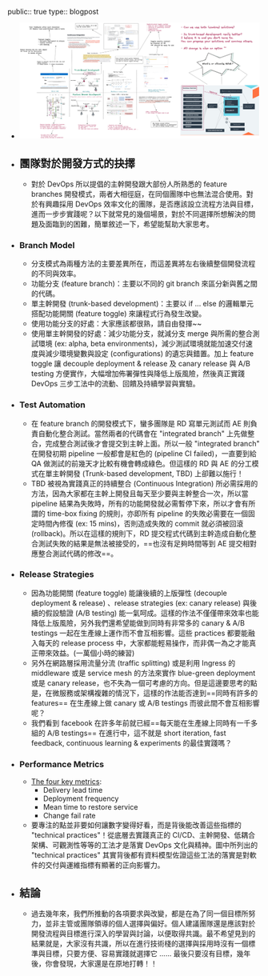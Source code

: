 public:: true
type:: blogpost

- ![whats-goal1x.png](../assets/whats-goal1x_1655798926267_0.png)
- ## 團隊對於開發方式的抉擇
	- 對於 DevOps 所以提倡的主幹開發跟大部份人所熟悉的 feature branches 開發模式，兩者大相徑庭，在同個團隊中也無法混合使用。對於有興趣採用 DevOps 效率文化的團隊，是否應該設立流程方法與目標，進而一步步實踐呢？以下就常見的幾個場景，對於不同選擇所想解決的問題及面臨到的困難，簡單敘述一下，希望能幫助大家思考。
- ### Branch Model
	- 分支模式為兩種方法的主要差異所在，而這差異將左右後續整個開發流程的不同與效率。
	- 功能分支 (feature branch)：主要以不同的 git branch 來區分新與舊之間的代碼。
	- 單主幹開發 (trunk-based development)：主要以 if ... else 的邏輯單元搭配功能開關 (feature toggle) 來讓程式行為發生改變。
	- 使用功能分支的好處：大家應該都很熟，請自由發揮~~
	- 使用單主幹開發的好處：減少功能分支，就減分支 merge 與所需的整合測試環境 (ex: alpha, beta environments)，減少測試環境就能加速交付速度與減少環境變數與設定 (configurations) 的遺忘與錯置。加上 feature toggle 讓 decouple deployment & release 及 canary release 與 A/B testing 方便實作，大幅增加佈署彈性與降低上版風險，然後真正實踐 DevOps 三步工法中的流動、回饋及持續學習與實驗。
- ### Test Automation
	- 在 feature branch 的開發模式下，蠻多團隊是 RD 寫單元測試而 AE 則負責自動化整合測試。當然兩者的代碼會在 "integrated branch" 上先做整合，完成整合測試後才會提交到主幹上面。所以一般 "integrated  branch" 在開發初期 pipeline 一般都會是紅色的 (pipeline CI failed)，一直要到給 QA 做測試的前幾天才比較有機會轉成綠色。但這樣的 RD 與 AE 的分工模式在單主幹開發 (Trunk-based development, TBD) 上卻難以施行！
	- TBD 被視為實踐真正的持續整合 (Continuous Integration) 所必需採用的方法，因為大家都在主幹上開發且每天至少要與主幹整合一次，所以當 pipeline 結果為失敗時，所有的功能開發就必需暫停下來，所以才會有所謂的 time-box fixing 的規則，亦即所有 pipeline 的失敗必需要在一個固定時間內修復 (ex: 15 mins)，否則造成失敗的 commit 就必須被回滾 (rollback)。所以在這樣的規則下，RD 提交程式代碼到主幹造成自動化整合測試失敗的結果是無法被接受的，==也沒有足夠時間等到 AE 提交相對應整合測試代碼的修改==。
- ### Release Strategies
	- 因為功能開關 (feature toggle) 能讓後續的上版彈性 (decouple deployment & release) 、release strategies (ex: canary release) 與後續的假設驗證 (A/B testing) 能一氣呵成。這樣的作法不僅僅帶來效率也能降低上版風險，另外我們還希望能做到同時有非常多的 canary & A/B testings 一起在生產線上運作而不會互相影響。這些 practices 都要能融入每天的 release process 中，大家都能輕易操作，而非偶一為之才能真正帶來效益。(一萬個小時的練習)
	- 另外在網路層採用流量分流 (traffic splitting) 或是利用 Ingress 的 middleware 或是 service mesh 的方法來實作 blue-green deployment 或是 canary release，也不失為一個可考慮的方向。但是這邊要思考的點是，在微服務或架構複雜的情況下，這樣的作法能否達到==同時有許多的 features== 在生產線上做 canary 或 A/B testings 而彼此間不會互相影響呢？
	- 我們看到 facebook 在許多年前就已經==每天能在生產線上同時有一千多組的 A/B  testings== 在進行中，這不就是 short iteration, fast feedback, continuous learning & experiments 的最佳實踐嗎？
- ### Performance Metrics
	- [The four key metrics](https://itrevolution.com/measure-software-delivery-performance-four-key-metrics/): 
	  * Delivery lead time
	  * Deployment frequency
	  * Mean time to restore service
	  * Change fail rate
	- 要專注的點並非要如何讓數字變得好看，而是背後能改善這些指標的 "technical practices"！從底層去實踐真正的 CI/CD、主幹開發、低耦合架構、可觀測性等等的工法才是落實 DevOps 文化與精神。圖中所列出的 "technical practices" 其實背後都有資料模型佐證這些工法的落實是對軟件的交付與運維指標有顯著的正向影響力。
- ## 結論
	- 過去幾年來，我們所推動的各項要求與改變，都是在為了同一個目標所努力，並非主管或團隊領導的個人選擇與偏好。個人建議團隊還是應該對於開發流程與目標進行深入的學習與討論，以便取得共識。最不希望見到的結果就是，大家沒有共識，所以在進行技術棧的選擇與採用時沒有一個標準與目標，只要方便、容易實踐就選擇它 ......
	  最後只要沒有目標，幾年後，你會發現，大家還是在原地打轉！！